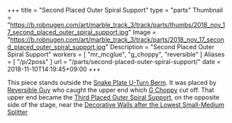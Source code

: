 +++
title = "Second Placed Outer Spiral Support"
type = "parts"
Thumbnail = "https://b.robnugen.com/art/marble_track_3/track/parts/thumbs/2018_nov_17_second_placed_outer_spiral_support.jpg"
Image = "https://b.robnugen.com/art/marble_track_3/track/parts/2018_nov_17_second_placed_outer_spiral_support.jpg"
Description = "Second Placed Outer Spiral Support"
workers = [
    "mr_mcglue",
    "g_choppy",
    "reversible"
]
Aliases = [
    "/p/2poss"
]
url = "/parts/second-placed-outer-spiral-support/"
date = 2018-11-10T14:19:45+09:00
+++

This piece stands outside the [Snake Plate U-Turn Berm](/parts/snake_plate_u_turn_berm/).  It was placed by [Reversible Guy](/workers/reversible/) who caught the upper end which [G Choppy](/workers/g_choppy/) cut off.  That upper end became the [Third Placed Outer Spiral Support](/parts/003p_third_placed_outer_spiral_support/), on the opposite side of the stage, near the [Decorative Walls after the Lowest Small-Medium Splitter](/parts/decorative_walls_after_the_lowest_small-medium_splitter/)
